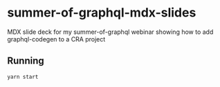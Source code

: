 # summer-of-graphql-mdx-slides
MDX slide deck for my summer-of-graphql webinar showing how to add graphql-codegen to a CRA project

## Running

`yarn start`
